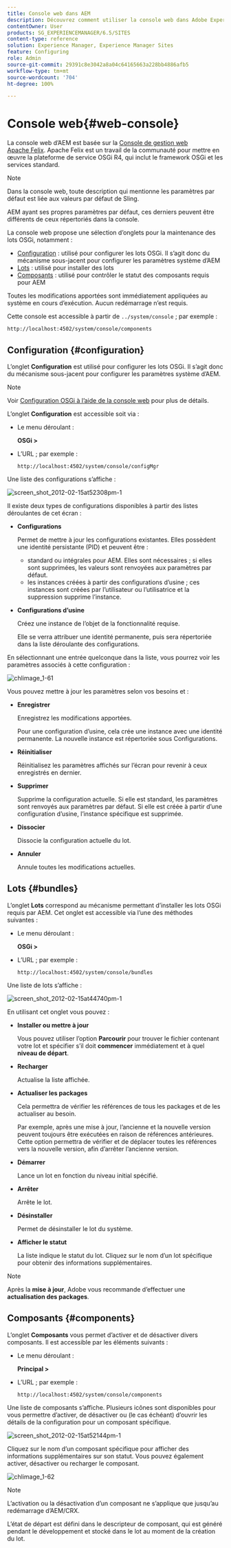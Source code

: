 ```yaml
---
title: Console web dans AEM
description: Découvrez comment utiliser la console web dans Adobe Experience Manager (AEM).
contentOwner: User
products: SG_EXPERIENCEMANAGER/6.5/SITES
content-type: reference
solution: Experience Manager, Experience Manager Sites
feature: Configuring
role: Admin
source-git-commit: 29391c8e3042a8a04c64165663a228bb4886afb5
workflow-type: tm+mt
source-wordcount: '704'
ht-degree: 100%

---
```


# Console web{#web-console}

La console web d’AEM est basée sur la [Console de gestion web Apache Felix](https://felix.apache.org/documentation/subprojects/apache-felix-web-console.html). Apache Felix est un travail de la communauté pour mettre en œuvre la plateforme de service OSGi R4, qui inclut le framework OSGi et les services standard.

>[!NOTE]
>
>Dans la console web, toute description qui mentionne les paramètres par défaut est liée aux valeurs par défaut de Sling.
>
>AEM ayant ses propres paramètres par défaut, ces derniers peuvent être différents de ceux répertoriés dans la console.

La console web propose une sélection d’onglets pour la maintenance des lots OSGi, notamment :

* [Configuration](#configuration) : utilisé pour configurer les lots OSGi. Il s’agit donc du mécanisme sous-jacent pour configurer les paramètres système d’AEM
* [Lots](#bundles) : utilisé pour installer des lots
* [Composants](#components) : utilisé pour contrôler le statut des composants requis pour AEM

Toutes les modifications apportées sont immédiatement appliquées au système en cours d’exécution. Aucun redémarrage n’est requis.

Cette console est accessible à partir de `../system/console` ; par exemple :

`http://localhost:4502/system/console/components`

## Configuration {#configuration}

L’onglet **Configuration** est utilisé pour configurer les lots OSGi. Il s’agit donc du mécanisme sous-jacent pour configurer les paramètres système d’AEM.

>[!NOTE]
>
>Voir [Configuration OSGi à l’aide de la console web](/help/sites-deploying/configuring-osgi.md#osgi-configuration-with-the-web-console) pour plus de détails.

L’onglet **Configuration** est accessible soit via :

* Le menu déroulant :

  **OSGi >**

* L’URL ; par exemple :

  `http://localhost:4502/system/console/configMgr`

Une liste des configurations s’affiche :

![screen_shot_2012-02-15at52308pm-1](assets/screen_shot_2012-02-15at52308pm-1.png)

Il existe deux types de configurations disponibles à partir des listes déroulantes de cet écran :

* **Configurations**

  Permet de mettre à jour les configurations existantes. Elles possèdent une identité persistante (PID) et peuvent être :

   * standard ou intégrales pour AEM. Elles sont nécessaires ; si elles sont supprimées, les valeurs sont renvoyées aux paramètres par défaut.
   * les instances créées à partir des configurations d’usine ; ces instances sont créées par l’utilisateur ou l’utilisatrice et la suppression supprime l’instance.

* **Configurations d’usine**

  Créez une instance de l’objet de la fonctionnalité requise.

  Elle se verra attribuer une identité permanente, puis sera répertoriée dans la liste déroulante des configurations.

En sélectionnant une entrée quelconque dans la liste, vous pourrez voir les paramètres associés à cette configuration :

![chlimage_1-61](assets/chlimage_1-61.png)

Vous pouvez mettre à jour les paramètres selon vos besoins et : 

* **Enregistrer**

  Enregistrez les modifications apportées.

  Pour une configuration d’usine, cela crée une instance avec une identité permanente. La nouvelle instance est répertoriée sous Configurations.

* **Réinitialiser**

  Réinitialisez les paramètres affichés sur l’écran pour revenir à ceux enregistrés en dernier.

* **Supprimer**

  Supprime la configuration actuelle. Si elle est standard, les paramètres sont renvoyés aux paramètres par défaut. Si elle est créée à partir d’une configuration d’usine, l’instance spécifique est supprimée.

* **Dissocier**

  Dissocie la configuration actuelle du lot.

* **Annuler**

  Annule toutes les modifications actuelles.

## Lots {#bundles}

L’onglet **Lots** correspond au mécanisme permettant d’installer les lots OSGi requis par AEM. Cet onglet est accessible via l’une des méthodes suivantes : 

* Le menu déroulant :

  **OSGi >**

* L’URL ; par exemple :

  `http://localhost:4502/system/console/bundles`

Une liste de lots s’affiche :

![screen_shot_2012-02-15at44740pm-1](assets/screen_shot_2012-02-15at44740pm-1.png)

En utilisant cet onglet vous pouvez :

* **Installer ou mettre à jour**

  Vous pouvez utiliser l’option **Parcourir** pour trouver le fichier contenant votre lot et spécifier s’il doit **commencer** immédiatement et à quel **niveau de départ**.

* **Recharger**

  Actualise la liste affichée.

* **Actualiser les packages**

  Cela permettra de vérifier les références de tous les packages et de les actualiser au besoin.

  Par exemple, après une mise à jour, l’ancienne et la nouvelle version peuvent toujours être exécutées en raison de références antérieures. Cette option permettra de vérifier et de déplacer toutes les références vers la nouvelle version, afin d’arrêter l’ancienne version.

* **Démarrer**

  Lance un lot en fonction du niveau initial spécifié.

* **Arrêter**

  Arrête le lot.

* **Désinstaller**

  Permet de désinstaller le lot du système.

* **Afficher le statut**

  La liste indique le statut du lot. Cliquez sur le nom d’un lot spécifique pour obtenir des informations supplémentaires.

>[!NOTE]
>
>Après la **mise à jour**, Adobe vous recommande d’effectuer une **actualisation des packages**.

## Composants {#components}

L’onglet **Composants** vous permet d’activer et de désactiver divers composants. Il est accessible par les éléments suivants :

* Le menu déroulant :

  **Principal >**

* L’URL ; par exemple :

  `http://localhost:4502/system/console/components`

Une liste de composants s’affiche. Plusieurs icônes sont disponibles pour vous permettre d’activer, de désactiver ou (le cas échéant) d’ouvrir les détails de la configuration pour un composant spécifique.

![screen_shot_2012-02-15at52144pm-1](assets/screen_shot_2012-02-15at52144pm-1.png)

Cliquez sur le nom d’un composant spécifique pour afficher des informations supplémentaires sur son statut. Vous pouvez également activer, désactiver ou recharger le composant.

![chlimage_1-62](assets/chlimage_1-62.png)

>[!NOTE]
>
>L’activation ou la désactivation d’un composant ne s’applique que jusqu’au redémarrage d’AEM/CRX.
>
>L’état de départ est défini dans le descripteur de composant, qui est généré pendant le développement et stocké dans le lot au moment de la création du lot.
